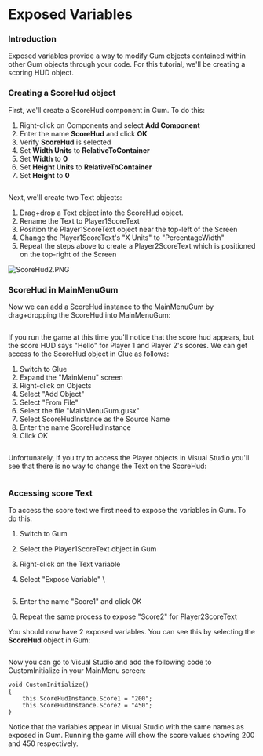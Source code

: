 # Exposed Variables

### Introduction

Exposed variables provide a way to modify Gum objects contained within other Gum objects through your code. For this tutorial, we'll be creating a scoring HUD object.

### Creating a ScoreHud object

First, we'll create a ScoreHud component in Gum. To do this:

1. Right-click on Components and select **Add Component**
2. Enter the name **ScoreHud** and click **OK**
3. Verify **ScoreHud** is selected
4. Set **Width Units** to **RelativeToContainer**
5. Set **Width** to **0**
6. Set **Height Units** to **RelativeToContainer**
7. Set **Height** to **0**

<figure><img src="../../.gitbook/assets/migrated_media-ScoreHud1.PNG" alt=""><figcaption></figcaption></figure>

Next, we'll create two Text objects:

1. Drag+drop a Text object into the ScoreHud object.
2. Rename the Text to Player1ScoreText
3. Position the Player1ScoreText object near the top-left of the Screen
4. Change the Player1ScoreText's "X Units" to "PercentageWidth"
5. Repeat the steps above to create a Player2ScoreText which is positioned on the top-right of the Screen

![ScoreHud2.PNG](../../.gitbook/assets/migrated\_media-ScoreHud2.PNG)

### ScoreHud in MainMenuGum

Now we can add a ScoreHud instance to the MainMenuGum by drag+dropping the ScoreHud into MainMenuGum:

<figure><img src="../../.gitbook/assets/migrated_media-ScoreHud3.PNG" alt=""><figcaption></figcaption></figure>

If you run the game at this time you'll notice that the score hud appears, but the score HUD says "Hello" for Player 1 and Player 2's scores. We can get access to the ScoreHud object in Glue as follows:

1. Switch to Glue
2. Expand the "MainMenu" screen
3. Right-click on Objects
4. Select "Add Object"
5. Select "From File"
6. Select the file "MainMenuGum.gusx"
7. Select ScoreHudInstance as the Source Name
8. Enter the name ScoreHudInstance
9. Click OK

<figure><img src="../../.gitbook/assets/migrated_media-ScoreHud4.png" alt=""><figcaption></figcaption></figure>

Unfortunately, if you try to access the Player objects in Visual Studio you'll see that there is no way to change the Text on the ScoreHud:

<figure><img src="../../.gitbook/assets/migrated_media-ScoreHud5.png" alt=""><figcaption></figcaption></figure>

### Accessing score Text

To access the score text we first need to expose the variables in Gum. To do this:

1. Switch to Gum
2. Select the Player1ScoreText object in Gum
3. Right-click on the Text variable
4.  Select "Expose Variable" \\

    <figure><img src="../../.gitbook/assets/migrated_media-GumExposeVariable.png" alt=""><figcaption></figcaption></figure>
5. Enter the name "Score1" and click OK
6. Repeat the same process to expose "Score2" for Player2ScoreText

You should now have 2 exposed variables. You can see this by selecting the **ScoreHud** object in Gum:

<figure><img src="../../.gitbook/assets/migrated_media-ExposedVariablesInContainer.PNG" alt=""><figcaption></figcaption></figure>

Now you can go to Visual Studio and add the following code to CustomInitialize in your MainMenu screen:

```
void CustomInitialize()
{
    this.ScoreHudInstance.Score1 = "200";
    this.ScoreHudInstance.Score2 = "450";
}
```

Notice that the variables appear in Visual Studio with the same names as exposed in Gum. Running the game will show the score values showing 200 and 450 respectively.

<figure><img src="../../.gitbook/assets/migrated_media-ScoreHud6.png" alt=""><figcaption></figcaption></figure>
